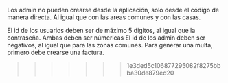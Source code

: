 
Los admin no pueden crearse desde la aplicación, solo desde el código de manera directa. Al igual que con las areas comunes y con las casas.

El id de los usuarios deben ser de máximo 5 digitos, al igual que la contraseña. Ambas deben ser númericas
El id de los admin deben ser negativos, al igual que para las zonas comunes.
Para generar una multa, primero debe crearse una factura.
>>>>>>> 1e3ded5c106877295082f8275bbba30de879ed20
